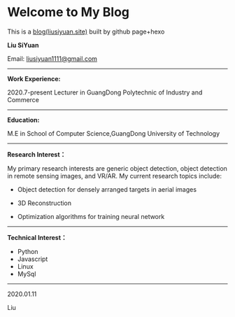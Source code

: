 # Welcome to My Blog

This is a <u>blog[(liusiyuan.site)](https://liusiyuan.site/)</u> built by github page+hexo 

**Liu SiYuan**

Email: liusiyuan1111@gmail.com

------



**Work Experience:**

2020.7-present         Lecturer in GuangDong Polytechnic of Industry and Commerce

------



**Education:** 

M.E in School of Computer Science,GuangDong University of Technology

------



**Research Interest：**

My primary research interests are generic object detection, object detection in remote sensing images, and VR/AR. My current research topics include:

- Object detection for densely arranged targets in aerial images

- 3D Reconstruction

- Optimization algorithms for training neural network

------



**Technical Interest：**

- Python
- Javascript
- Linux
- MySql

------

2020.01.11

Liu